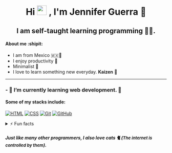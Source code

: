<h1 align="center">Hi <img src="https://raw.githubusercontent.com/iampavangandhi/iampavangandhi/master/gifs/Hi.gif" width="30px"> , I'm Jennifer Guerra 🚀</h1>
<h2 align="center">I am self-taught learning programming 👩‍💻.</h2>
<h4>About me :shipit: </h4>

- I am from Mexico 🇲🇽🌮
- I enjoy productivity 🎯
- Minimalist 🌿
- I love to learn something new everyday. **Kaizen** 🚀

---

### - 🌱 I’m currently learning web development. 🔭

#### Some of my stacks include:

[![HTML](https://img.shields.io/badge/HTML-E34F26?style=flat&logo=html5&logoColor=white&labelColor=transparent)](https://simpleicons.org/icons/html5)
[![CSS](https://img.shields.io/badge/CSS-1572B6?style=flat&logo=css3&logoColor=white&labelColor=transparent)](https://simpleicons.org/icons/css3)
[![Git](https://img.shields.io/badge/Git-F05032?style=flat&logo=git&logoColor=white&labelColor=transparent)](https://simpleicons.org/icons/git)
[![GitHub](https://img.shields.io/badge/GitHub-181717?style=flat&logo=github&logoColor=white&labelColor=transparent)](https://simpleicons.org/icons/github)

<details>
  <summary>⚡️ Fun facts</summary>
  	<ul>
	    <li><b>I am left-handed 🫲</li>
	    <li><b>I really like miniatures 🎨</li>
	    <li><b>I love Japan 🏯🇯🇵</li>
	</ul>
</details>

##### Just like many other programmers, I also love cats 🐈 (<span style="font-size: small;">_The internet is controlled by them_</span>).
